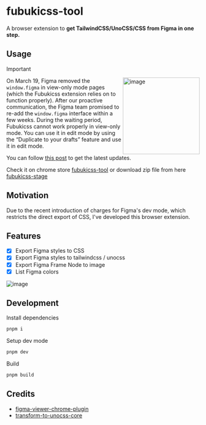# fubukicss-tool

A browser extension to **get TailwindCSS/UnoCSS/CSS from Figma in one step.**

## Usage

> [!IMPORTANT]
> <img height="200" alt="image" align="right" src="https://github.com/ecomfe/tempad-dev/assets/1726061/ac185c15-b7b1-4deb-984b-45027a84650c">
>
> On March 19, Figma removed the `window.figma` in view-only mode pages (which the Fubukicss extension relies on to function properly). After our proactive communication, the Figma team promised to re-add the `window.figma` interface within a few weeks. During the waiting period, Fubukicss cannot work properly in view-only mode. You can use it in edit mode by using the “Duplicate to your drafts” feature and use it in edit mode.
>
> You can follow [this post](https://forum.figma.com/t/figma-removed-window-figma-on-view-only-pages-today/67292) to get the latest updates.

Check it on chrome store [fubukicss-tool](https://chrome.google.com/webstore/detail/behnfolmiinfhphfdolomedncdnogcim)
or download zip file from here [fubukicss-stage](https://fubukicss.zouhangoo7241.workers.dev/)

## Motivation

Due to the recent introduction of charges for Figma's dev mode, which restricts the direct export of CSS, I've developed this browser extension.

## Features

- [x] Export Figma styles to CSS
- [x] Export Figma styles to tailwindcss / unocss
- [x] Export Figma Frame Node to image
- [x] List Figma colors

![image](https://pbs.twimg.com/media/GHtXze9aAAAZr1I?format=png&name=900x900)

## Development

Install dependencies
```bash
pnpm i
```

Setup dev mode
```bash
pnpm dev
```

Build
```bash
pnpm build
```

## Credits

- [figma-viewer-chrome-plugin](https://github.com/leadream/figma-viewer-chrome-plugin)
- [transform-to-unocss-core](https://github.com/Simon-He95/transform-to-unocss-core)
